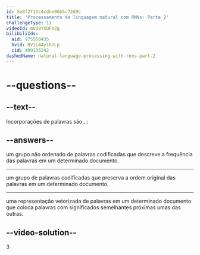 ```yaml
---
id: 5e8f2f13c4cdbe86b5c72d9c
title: 'Processamento de linguagem natural com RNNs: Parte 2'
challengeType: 11
videoId: mUU9YXOFbZg
bilibiliIds:
  aid: 975558435
  bvid: BV1L44y1b7Lp
  cid: 409135242
dashedName: natural-language-processing-with-rnns-part-2
---
```


# --questions--

## --text--

Incorporações de palavras são...:

## --answers--

um grupo não ordenado de palavras codificadas que descreve a frequência das palavras em um determinado documento.

---

um grupo de palavras codificadas que preserva a ordem original das palavras em um determinado documento.

---

uma representação vetorizada de palavras em um determinado documento que coloca palavras com significados semelhantes próximas umas das outras.

## --video-solution--

3

